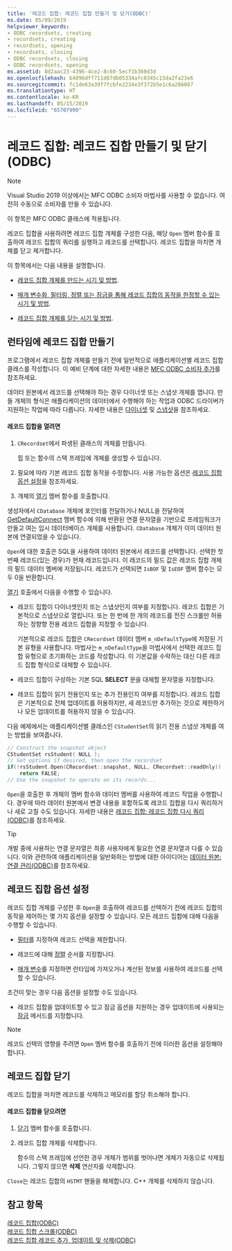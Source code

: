 ```yaml
---
title: '레코드 집합: 레코드 집합 만들기 및 닫기(ODBC)'
ms.date: 05/09/2019
helpviewer_keywords:
- ODBC recordsets, creating
- recordsets, creating
- recordsets, opening
- recordsets, closing
- ODBC recordsets, closing
- ODBC recordsets, opening
ms.assetid: 8d2aac23-4396-4ce2-8c60-5ecf1b360d3d
ms.openlocfilehash: b4896dff711d87db05334afc0345c15da2fa23e6
ms.sourcegitcommit: fc1de63a39f7fcbfe2234e3f372b5e1c6a286087
ms.translationtype: HT
ms.contentlocale: ko-KR
ms.lasthandoff: 05/15/2019
ms.locfileid: "65707990"
---
```

# <a name="recordset-creating-and-closing-recordsets-odbc"></a>레코드 집합: 레코드 집합 만들기 및 닫기(ODBC)

> [!NOTE] 
> Visual Studio 2019 이상에서는 MFC ODBC 소비자 마법사를 사용할 수 없습니다. 여전히 수동으로 소비자를 만들 수 있습니다.

이 항목은 MFC ODBC 클래스에 적용됩니다.

레코드 집합을 사용하려면 레코드 집합 개체를 구성한 다음, 해당 `Open` 멤버 함수를 호출하여 레코드 집합의 쿼리를 실행하고 레코드를 선택합니다. 레코드 집합을 마치면 개체를 닫고 제거합니다.

이 항목에서는 다음 내용을 설명합니다.

- [레코드 집합 개체를 만드는 시기 및 방법](#_core_creating_recordsets_at_run_time).

- [매개 변수화, 필터링, 정렬 또는 잠금을 통해 레코드 집합의 동작을 한정할 수 있는 시기 및 방법](#_core_setting_recordset_options).

- [레코드 집합 개체를 닫는 시기 및 방법](#_core_closing_a_recordset).

##  <a name="_core_creating_recordsets_at_run_time"></a> 런타임에 레코드 집합 만들기

프로그램에서 레코드 집합 개체를 만들기 전에 일반적으로 애플리케이션별 레코드 집합 클래스를 작성합니다. 이 예비 단계에 대한 자세한 내용은 [MFC ODBC 소비자 추가](../../mfc/reference/adding-an-mfc-odbc-consumer.md)를 참조하세요.

데이터 원본에서 레코드를 선택해야 하는 경우 다이너셋 또는 스냅샷 개체를 엽니다. 만들 개체의 형식은 애플리케이션의 데이터에서 수행해야 하는 작업과 ODBC 드라이버가 지원하는 작업에 따라 다릅니다. 자세한 내용은 [다이너셋](../../data/odbc/dynaset.md) 및 [스냅샷](../../data/odbc/snapshot.md)을 참조하세요.

#### <a name="to-open-a-recordset"></a>레코드 집합을 열려면

1. `CRecordset`에서 파생된 클래스의 개체를 만듭니다.

   힙 또는 함수의 스택 프레임에 개체를 생성할 수 있습니다.

1. 필요에 따라 기본 레코드 집합 동작을 수정합니다. 사용 가능한 옵션은 [레코드 집합 옵션 설정](#_core_setting_recordset_options)을 참조하세요.

1. 개체의 [열기](../../mfc/reference/crecordset-class.md#open) 멤버 함수를 호출합니다.

생성자에서 `CDatabase` 개체에 포인터를 전달하거나 NULL을 전달하여 [GetDefaultConnect](../../mfc/reference/crecordset-class.md#getdefaultconnect) 멤버 함수에 의해 반환된 연결 문자열을 기반으로 프레임워크가 만들고 여는 임시 데이터베이스 개체를 사용합니다. `CDatabase` 개체가 이미 데이터 원본에 연결되었을 수 있습니다.

`Open`에 대한 호출은 SQL을 사용하여 데이터 원본에서 레코드를 선택합니다. 선택한 첫 번째 레코드(있는 경우)가 현재 레코드입니다. 이 레코드의 필드 값은 레코드 집합 개체의 필드 데이터 멤버에 저장됩니다. 레코드가 선택되면 `IsBOF` 및 `IsEOF` 멤버 함수는 모두 0을 반환합니다.

[열기](../../mfc/reference/crecordset-class.md#open) 호출에서 다음을 수행할 수 있습니다.

- 레코드 집합이 다이너셋인지 또는 스냅샷인지 여부를 지정합니다. 레코드 집합은 기본적으로 스냅샷으로 열립니다. 또는 한 번에 한 개의 레코드를 전진 스크롤만 허용하는 정향향 전용 레코드 집합을 지정할 수 있습니다.

   기본적으로 레코드 집합은 `CRecordset` 데이터 멤버 `m_nDefaultType`에 저장된 기본 유형을 사용합니다. 마법사는 `m_nDefaultType`을 마법사에서 선택한 레코드 집합 유형으로 초기화하는 코드를 작성합니다. 이 기본값을 수락하는 대신 다른 레코드 집합 형식으로 대체할 수 있습니다.

- 레코드 집합이 구성하는 기본 SQL **SELECT** 문을 대체할 문자열을 지정합니다.

- 레코드 집합이 읽기 전용인지 또는 추가 전용인지 여부를 지정합니다. 레코드 집합은 기본적으로 전체 업데이트를 허용하지만, 새 레코드만 추가하는 것으로 제한하거나 모든 업데이트를 허용하지 않을 수 있습니다.

다음 예제에서는 애플리케이션별 클래스인 `CStudentSet`의 읽기 전용 스냅샷 개체를 여는 방법을 보여줍니다.

```cpp
// Construct the snapshot object
CStudentSet rsStudent( NULL );
// Set options if desired, then open the recordset
if(!rsStudent.Open(CRecordset::snapshot, NULL, CRecordset::readOnly))
    return FALSE;
// Use the snapshot to operate on its records...
```

`Open`을 호출한 후 개체의 멤버 함수와 데이터 멤버를 사용하여 레코드 작업을 수행합니다. 경우에 따라 데이터 원본에서 변경 내용을 포함하도록 레코드 집합을 다시 쿼리하거나 새로 고칠 수도 있습니다. 자세한 내용은 [레코드 집합: 레코드 집합 다시 쿼리(ODBC)](../../data/odbc/recordset-requerying-a-recordset-odbc.md)를 참조하세요.

> [!TIP]
>  개발 중에 사용하는 연결 문자열은 최종 사용자에게 필요한 연결 문자열과 다를 수 있습니다. 이와 관련하여 애플리케이션을 일반화하는 방법에 대한 아이디어는 [데이터 원본: 연결 관리(ODBC)](../../data/odbc/data-source-managing-connections-odbc.md)를 참조하세요.

##  <a name="_core_setting_recordset_options"></a> 레코드 집합 옵션 설정

레코드 집합 개체를 구성한 후 `Open`을 호출하여 레코드를 선택하기 전에 레코드 집합의 동작을 제어하는 몇 가지 옵션을 설정할 수 있습니다. 모든 레코드 집합에 대해 다음을 수행할 수 있습니다.

- [필터](../../data/odbc/recordset-filtering-records-odbc.md)를 지정하여 레코드 선택을 제한합니다.

- 레코드에 대해 [정렬](../../data/odbc/recordset-sorting-records-odbc.md) 순서를 지정합니다.

- [매개 변수](../../data/odbc/recordset-parameterizing-a-recordset-odbc.md)를 지정하면 런타임에 가져오거나 계산된 정보를 사용하여 레코드를 선택할 수 있습니다.

조건이 맞는 경우 다음 옵션을 설정할 수도 있습니다.

- 레코드 집합을 업데이트할 수 있고 잠금 옵션을 지원하는 경우 업데이트에 사용되는 [잠금](../../data/odbc/recordset-locking-records-odbc.md) 메서드를 지정합니다.

> [!NOTE]
>  레코드 선택의 영향을 주려면 `Open` 멤버 함수를 호출하기 전에 이러한 옵션을 설정해야 합니다.

##  <a name="_core_closing_a_recordset"></a> 레코드 집합 닫기

레코드 집합을 마치면 레코드를 삭제하고 메모리를 할당 취소해야 합니다.

#### <a name="to-close-a-recordset"></a>레코드 집합을 닫으려면

1. [닫기](../../mfc/reference/crecordset-class.md#close) 멤버 함수를 호출합니다.

1. 레코드 집합 개체를 삭제합니다.

   함수의 스택 프레임에 선언한 경우 개체가 범위를 벗어나면 개체가 자동으로 삭제됩니다. 그렇지 않으면 **삭제** 연산자를 삭제합니다.

`Close`는 레코드 집합의 `HSTMT` 핸들을 해제합니다. C++ 개체를 삭제하지 않습니다.

## <a name="see-also"></a>참고 항목

[레코드 집합(ODBC)](../../data/odbc/recordset-odbc.md)<br/>
[레코드 집합 스크롤(ODBC)](../../data/odbc/recordset-scrolling-odbc.md)<br/>
[레코드 집합 레코드 추가, 업데이트 및 삭제(ODBC)](../../data/odbc/recordset-adding-updating-and-deleting-records-odbc.md)